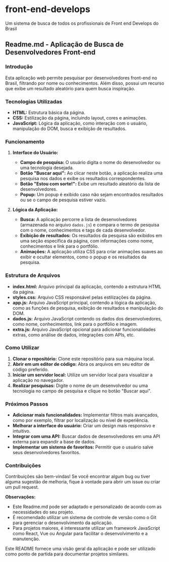 # front-end-develops
Um sistema de busca de todos os profissionais de Front end Develops do Brasil

## Readme.md - Aplicação de Busca de Desenvolvedores Front-end

### Introdução

Esta aplicação web permite pesquisar por desenvolvedores front-end no Brasil, filtrando por nome ou conhecimentos. Além disso, possui um recurso que exibe um resultado aleatório para quem busca inspiração.

### Tecnologias Utilizadas

* **HTML:** Estrutura básica da página.
* **CSS:** Estilização da página, incluindo layout, cores e animações.
* **JavaScript:** Lógica da aplicação, como interação com o usuário, manipulação do DOM, busca e exibição de resultados.

### Funcionamento

1. **Interface do Usuário:**
   * **Campo de pesquisa:** O usuário digita o nome do desenvolvedor ou uma tecnologia desejada.
   * **Botão "Buscar aqui":** Ao clicar neste botão, a aplicação realiza uma pesquisa nos dados e exibe os resultados correspondentes.
   * **Botão "Estou com sorte!":** Exibe um resultado aleatório da lista de desenvolvedores.
   * **Popup:** Um popup é exibido caso não sejam encontrados resultados ou se o campo de pesquisa estiver vazio.

2. **Lógica da Aplicação:**
   * **Busca:** A aplicação percorre a lista de desenvolvedores (armazenada no arquivo `dados.js`) e compara o termo de pesquisa com o nome, conhecimentos e tags de cada desenvolvedor.
   * **Exibição de resultados:** Os resultados da pesquisa são exibidos em uma seção específica da página, com informações como nome, conhecimentos e link para o portfólio.
   * **Animações:** A aplicação utiliza CSS para criar animações suaves ao exibir e ocultar elementos, como o popup e os resultados da pesquisa.

### Estrutura de Arquivos

* **index.html:** Arquivo principal da aplicação, contendo a estrutura HTML da página.
* **styles.css:** Arquivo CSS responsável pelas estilizações da página.
* **app.js:** Arquivo JavaScript principal, contendo a lógica da aplicação, como as funções de pesquisa, exibição de resultados e manipulação do DOM.
* **dados.js:** Arquivo JavaScript contendo os dados dos desenvolvedores, como nome, conhecimentos, link para o portfólio e imagem.
* **extra.js:** Arquivo JavaScript opcional para adicionar funcionalidades extras, como análise de dados, integrações com APIs, etc.

### Como Utilizar

1. **Clonar o repositório:** Clone este repositório para sua máquina local.
2. **Abrir em um editor de código:** Abra os arquivos em seu editor de código preferido.
3. **Iniciar um servidor local:** Utilize um servidor local para visualizar a aplicação no navegador.
4. **Realizar pesquisas:** Digite o nome de um desenvolvedor ou uma tecnologia no campo de pesquisa e clique no botão "Buscar aqui".

### Próximos Passos

* **Adicionar mais funcionalidades:** Implementar filtros mais avançados, como por exemplo, filtrar por localização ou nível de experiência.
* **Melhorar a interface do usuário:** Criar um design mais responsivo e intuitivo.
* **Integrar com uma API:** Buscar dados de desenvolvedores em uma API externa para expandir a base de dados.
* **Implementar um sistema de favoritos:** Permitir que o usuário salve seus desenvolvedores favoritos.

### Contribuições

Contribuições são bem-vindas! Se você encontrar algum bug ou tiver alguma sugestão de melhoria, fique à vontade para abrir um issue ou criar um pull request.

**Observações:**

* Este Readme.md pode ser adaptado e personalizado de acordo com as necessidades do seu projeto.
* É recomendado utilizar um sistema de controle de versão como o Git para gerenciar o desenvolvimento da aplicação.
* Para projetos maiores, é interessante utilizar um framework JavaScript como React, Vue ou Angular para facilitar o desenvolvimento e a manutenção.

Este README fornece uma visão geral da aplicação e pode ser utilizado como ponto de partida para documentar projetos similares.

